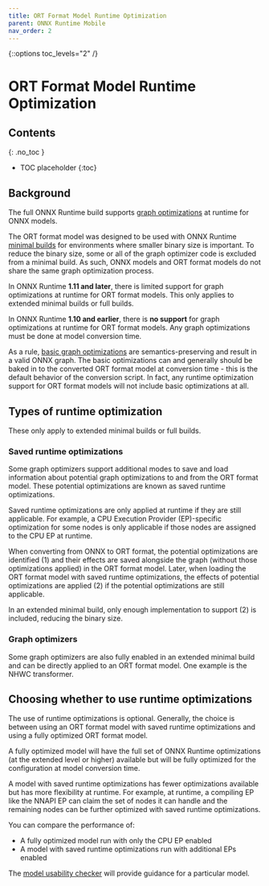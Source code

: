 ```yaml
---
title: ORT Format Model Runtime Optimization
parent: ONNX Runtime Mobile
nav_order: 2
---
```

{::options toc_levels="2" /}

# ORT Format Model Runtime Optimization

## Contents
{: .no_toc }

* TOC placeholder
{:toc}

## Background

The full ONNX Runtime build supports [graph optimizations](../performance/graph-optimizations.md) at runtime for ONNX models.

The ORT format model was designed to be used with ONNX Runtime [minimal builds](../build/custom.md#minimal-build) for environments where smaller binary size is important. To reduce the binary size, some or all of the graph optimizer code is excluded from a minimal build. As such, ONNX models and ORT format models do not share the same graph optimization process.

In ONNX Runtime **1.11 and later**, there is limited support for graph optimizations at runtime for ORT format models. This only applies to extended minimal builds or full builds.

In ONNX Runtime **1.10 and earlier**, there is **no support** for graph optimizations at runtime for ORT format models. Any graph optimizations must be done at model conversion time.

As a rule, [basic graph optimizations](../performance/graph-optimizations.md#basic-graph-optimizations) are semantics-preserving and result in a valid ONNX graph. The basic optimizations can and generally should be baked in to the converted ORT format model at conversion time - this is the default behavior of the conversion script. In fact, any runtime optimization support for ORT format models will not include basic optimizations at all.

## Types of runtime optimization

These only apply to extended minimal builds or full builds.

### Saved runtime optimizations

Some graph optimizers support additional modes to save and load information about potential graph optimizations to and from the ORT format model. These potential optimizations are known as saved runtime optimizations.

Saved runtime optimizations are only applied at runtime if they are still applicable. For example, a CPU Execution Provider (EP)-specific optimization for some nodes is only applicable if those nodes are assigned to the CPU EP at runtime.

When converting from ONNX to ORT format, the potential optimizations are identified (1) and their effects are saved alongside the graph (without those optimizations applied) in the ORT format model. Later, when loading the ORT format model with saved runtime optimizations, the effects of potential optimizations are applied (2) if the potential optimizations are still applicable.

In an extended minimal build, only enough implementation to support (2) is included, reducing the binary size.

### Graph optimizers

Some graph optimizers are also fully enabled in an extended minimal build and can be directly applied to an ORT format model. One example is the NHWC transformer.

## Choosing whether to use runtime optimizations

The use of runtime optimizations is optional. Generally, the choice is between using an ORT format model with saved runtime optimizations and using a fully optimized ORT format model.

A fully optimized model will have the full set of ONNX Runtime optimizations (at the extended level or higher) available but will be fully optimized for the configuration at model conversion time.

A model with saved runtime optimizations has fewer optimizations available but has more flexibility at runtime. For example, at runtime, a compiling EP like the NNAPI EP can claim the set of nodes it can handle and the remaining nodes can be further optimized with saved runtime optimizations.

You can compare the performance of:
- A fully optimized model run with only the CPU EP enabled
- A model with saved runtime optimizations run with additional EPs enabled

The [model usability checker](./helpers/model-usability-checker.md) will provide guidance for a particular model.
